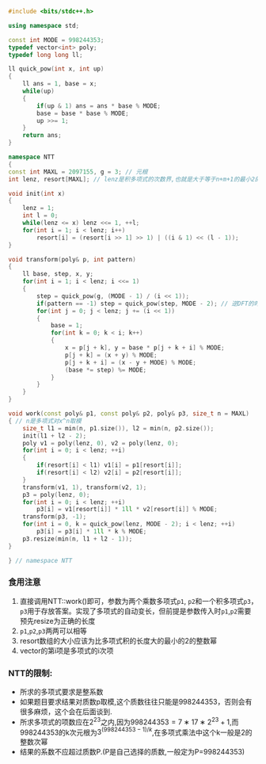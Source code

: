 ```c++
#include <bits/stdc++.h>

using namespace std;

const int MODE = 998244353;
typedef vector<int> poly;
typedef long long ll;

ll quick_pow(int x, int up)
{
    ll ans = 1, base = x;
    while(up)
    {
        if(up & 1) ans = ans * base % MODE;
        base = base * base % MODE;
        up >>= 1;
    }
    return ans;
}

namespace NTT
{
const int MAXL = 2097155, g = 3; // 元根
int lenz, resort[MAXL]; // lenz是积多项式的次数界,也就是大于等于n+m+1的最小2的幂

void init(int x)
{
    lenz = 1;
    int l = 0;
    while(lenz <= x) lenz <<= 1, ++l;
    for(int i = 1; i < lenz; i++)
        resort[i] = (resort[i >> 1] >> 1) | ((i & 1) << (l - 1));
}

void transform(poly& p, int pattern)
{
    ll base, step, x, y;
    for(int i = 1; i < lenz; i <<= 1)
    {
        step = quick_pow(g, (MODE - 1) / (i << 1));
        if(pattern == -1) step = quick_pow(step, MODE - 2); // 逆DFT的时候乘的是逆元
        for(int j = 0; j < lenz; j += (i << 1))
        {
            base = 1;
            for(int k = 0; k < i; k++)
            {
                x = p[j + k], y = base * p[j + k + i] % MODE;
                p[j + k] = (x + y) % MODE;
                p[j + k + i] = (x - y + MODE) % MODE;
                (base *= step) %= MODE;
            }
        }
    }
}

void work(const poly& p1, const poly& p2, poly& p3, size_t n = MAXL)
{ // n是多项式对x^n取模
    size_t l1 = min(n, p1.size()), l2 = min(n, p2.size());
    init(l1 + l2 - 2);
    poly v1 = poly(lenz, 0), v2 = poly(lenz, 0);
    for(int i = 0; i < lenz; ++i)
    {
        if(resort[i] < l1) v1[i] = p1[resort[i]];
        if(resort[i] < l2) v2[i] = p2[resort[i]];
    }
    transform(v1, 1), transform(v2, 1);
    p3 = poly(lenz, 0);
    for(int i = 0; i < lenz; ++i)
        p3[i] = v1[resort[i]] * 1ll * v2[resort[i]] % MODE;
    transform(p3, -1);
    for(int i = 0, k = quick_pow(lenz, MODE - 2); i < lenz; ++i)
        p3[i] = p3[i] * 1ll * k % MODE;
    p3.resize(min(n, l1 + l2 - 1));
}

} // namespace NTT
```

### 食用注意

1. 直接调用NTT::work()即可，参数为两个乘数多项式`p1`, `p2`和一个积多项式`p3`，`p3`用于存放答案。实现了多项式的自动变长，但前提是参数传入时`p1`,`p2`需要预先resize为正确的长度
2. `p1`,`p2`,`p3`两两可以相等
3. resort数组的大小应该为比多项式积的长度大的最小的2的整数幂
4. vector的第i项是多项式的i次项

### NTT的限制:
- 所求的多项式要求是整系数
- 如果题目要求结果对质数p取模,这个质数往往只能是998244353，否则会有很多麻烦，这个会在后面谈到.
- 所求多项式的项数应在$2^{23}$之内,因为$998244353=7∗17∗2^{23}+1$,而998244353的k次元根为$3^{(998244353-1)/k}$,在多项式乘法中这个k一般是2的整数次幂
- 结果的系数不应超过质数P.(P是自己选择的质数,一般定为P=998244353)


